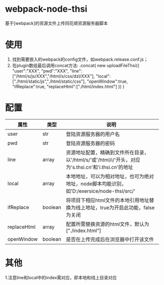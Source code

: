 webpack-node-thsi
=
基于[webpack]的资源文件上传同花顺资源服务器脚本

# 使用

1. 找到需要嵌入的webpack的config文件，如webpack.release.conf.js；
2. 在plugin数组最后调用concat方法: 
    .concat(
        new uploadFileThsi({ 
            "user":"XXX",
            "pwd":"XXX",
            "line":["/html/s/js/XXX","/html/s/css/dzl/XXX"],
            "local":["./html/static/js","./html/static/css"],
            "openWindow":true,
            "ifReplace":true,
            "replaceHtml":["./html/index.html"]
        })
    )

# 配置

| 属性	| 类型	| 说明 |
| --- | --- | --- |
|user |	str |  登陆资源服务器的用户名 |
|pwd |	str | 登陆资源服务器的密码 |
|line	| array | 资源地址配置，精确到文件所在目录，以'/html/s/'或'/html/i/'开头，对应为's.thsi.cn'和'i.thsi.cn'的地址 |
|local	| array |本地地址，可以为相对地址，也可为绝对地址，node脚本均能识别，如'D:/exersice/node-thsi/src/' |
|ifReplace	| boolean | 将项目下相应html文件的本地引用地址替换为线上地址，true为开启此功能，false为关闭 |
|replaceHtml |	array | 配置所需替换资源的html文件，默认为 ["./index.html"] |
|openWindow |  boolean | 是否在上传完成后在浏览器中打开该文件 |

# 其他

1.注意line和local中的index需对应，即本地和线上目录对应
